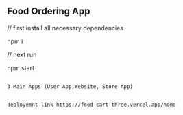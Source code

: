 ## Food Ordering App

// first install all necessary dependencies

npm i

// next run

npm start

```

3 Main Apps (User App,Website, Store App)


deployemnt link https://food-cart-three.vercel.app/home
